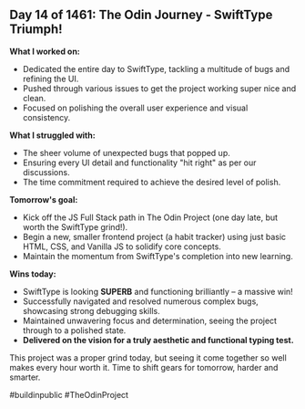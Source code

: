 ## Day 14 of 1461: The Odin Journey - SwiftType Triumph!

**What I worked on:**

- Dedicated the entire day to SwiftType, tackling a multitude of bugs and refining the UI.
- Pushed through various issues to get the project working super nice and clean.
- Focused on polishing the overall user experience and visual consistency.

**What I struggled with:**

- The sheer volume of unexpected bugs that popped up.
- Ensuring every UI detail and functionality "hit right" as per our discussions.
- The time commitment required to achieve the desired level of polish.

**Tomorrow's goal:**

- Kick off the JS Full Stack path in The Odin Project (one day late, but worth the SwiftType grind!).
- Begin a new, smaller frontend project (a habit tracker) using just basic HTML, CSS, and Vanilla JS to solidify core concepts.
- Maintain the momentum from SwiftType's completion into new learning.

**Wins today:**

- SwiftType is looking **SUPERB** and functioning brilliantly – a massive win!
- Successfully navigated and resolved numerous complex bugs, showcasing strong debugging skills.
- Maintained unwavering focus and determination, seeing the project through to a polished state.
- **Delivered on the vision for a truly aesthetic and functional typing test.**

This project was a proper grind today, but seeing it come together so well makes every hour worth it. Time to shift gears for tomorrow, harder and smarter.

#buildinpublic #TheOdinProject
